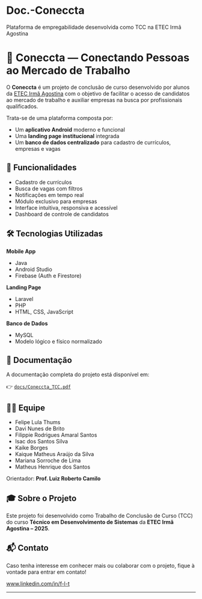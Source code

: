 # Doc.-Coneccta
Plataforma de empregabilidade desenvolvida como TCC na ETEC Irmã Agostina
# 📱 Coneccta — Conectando Pessoas ao Mercado de Trabalho

O **Coneccta** é um projeto de conclusão de curso desenvolvido por alunos da [ETEC Irmã Agostina](https://www.cps.sp.gov.br/etecs/) com o objetivo de facilitar o acesso de candidatos ao mercado de trabalho e auxiliar empresas na busca por profissionais qualificados.

Trata-se de uma plataforma composta por:

- Um **aplicativo Android** moderno e funcional
- Uma **landing page institucional** integrada
- Um **banco de dados centralizado** para cadastro de currículos, empresas e vagas

## 🚀 Funcionalidades

- Cadastro de currículos
- Busca de vagas com filtros
- Notificações em tempo real
- Módulo exclusivo para empresas
- Interface intuitiva, responsiva e acessível
- Dashboard de controle de candidatos

## 🛠️ Tecnologias Utilizadas

**Mobile App**
- Java
- Android Studio
- Firebase (Auth e Firestore)

**Landing Page**
- Laravel
- PHP
- HTML, CSS, JavaScript

**Banco de Dados**
- MySQL
- Modelo lógico e físico normalizado


## 📄 Documentação

A documentação completa do projeto está disponível em:

👉 [`docs/Coneccta_TCC.pdf`](docs/Coneccta_TCC.pdf)

## 👨‍💻 Equipe

- Felipe Lula Thums  
- Davi Nunes de Brito  
- Filippie Rodrigues Amaral Santos  
- Isac dos Santos Silva  
- Kaike Borges  
- Kaique Matheus Araújo da Silva  
- Mariana Sorroche de Lima  
- Matheus Henrique dos Santos  

Orientador: **Prof. Luiz Roberto Camilo**

## 🎓 Sobre o Projeto

Este projeto foi desenvolvido como Trabalho de Conclusão de Curso (TCC) do curso **Técnico em Desenvolvimento de Sistemas** da **ETEC Irmã Agostina – 2025**.

## 📬 Contato

Caso tenha interesse em conhecer mais ou colaborar com o projeto, fique à vontade para entrar em contato!

www.linkedin.com/in/f-l-t

---

